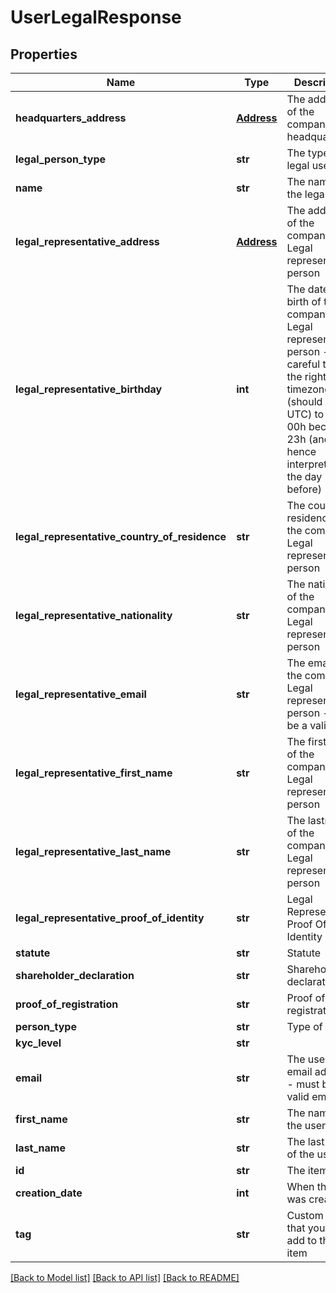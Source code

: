# UserLegalResponse

## Properties
Name | Type | Description | Notes
------------ | ------------- | ------------- | -------------
**headquarters_address** | [**Address**](Address.md) | The address of the company’s headquarters | [optional] 
**legal_person_type** | **str** | The type of legal user | [optional] 
**name** | **str** | The name of the legal user | [optional] 
**legal_representative_address** | [**Address**](Address.md) | The address of the company’s Legal representative person | [optional] 
**legal_representative_birthday** | **int** | The date of birth of the company’s Legal representative person - be careful to set the right timezone (should be UTC) to avoid 00h becoming 23h (and hence interpreted as the day before) | [optional] 
**legal_representative_country_of_residence** | **str** | The country of residence of the company’s Legal representative person | [optional] 
**legal_representative_nationality** | **str** | The nationality of the company’s Legal representative person | [optional] 
**legal_representative_email** | **str** | The email of the company’s Legal representative person - must be a valid | [optional] 
**legal_representative_first_name** | **str** | The firstname of the company’s Legal representative person | [optional] 
**legal_representative_last_name** | **str** | The lastname of the company’s Legal representative person | [optional] 
**legal_representative_proof_of_identity** | **str** | Legal Representative Proof Of Identity | [optional] 
**statute** | **str** | Statute | [optional] 
**shareholder_declaration** | **str** | Shareholder declaration | [optional] 
**proof_of_registration** | **str** | Proof of registration | [optional] 
**person_type** | **str** | Type of user | [optional] 
**kyc_level** | **str** |  | [optional] 
**email** | **str** | The user&#39;s email address - must be a valid email | [optional] 
**first_name** | **str** | The name of the user | [optional] 
**last_name** | **str** | The last name of the user | [optional] 
**id** | **str** | The item&#39;s ID | [optional] 
**creation_date** | **int** | When the item was created | [optional] 
**tag** | **str** | Custom data that you can add to this item | [optional] 

[[Back to Model list]](../README.md#documentation-for-models) [[Back to API list]](../README.md#documentation-for-api-endpoints) [[Back to README]](../README.md)


